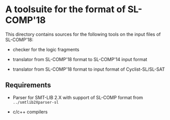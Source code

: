 # A toolsuite for the format of SL-COMP'18 #

This directory contains sources for the following tools on 
the input files of SL-COMP'18:

* checker for the logic fragments

* translator from SL-COMP'18 format to SL-COMP'14 input format

* translator from SL-COMP'18 format to input format of Cyclist-SL/SL-SAT


## Requirements ##

* Parser for SMT-LIB 2.X with support of SL-COMP format
from `../smtlib2Xparser-sl`

* c/c++ compilers




